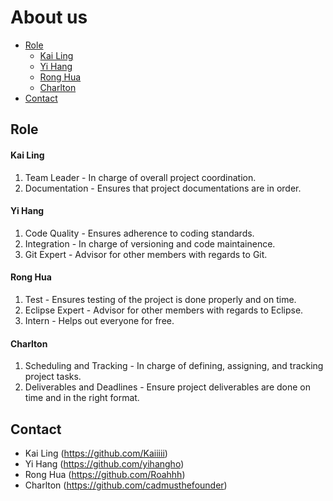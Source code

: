 # About us

* [Role](#role)
    * [Kai Ling](#kai-ling)
    * [Yi Hang](#yi-hang)
    * [Rong Hua](#rong-hua)
    * [Charlton](#charlton)
* [Contact](#contact)

## Role

#### Kai Ling

1. Team Leader - In charge of overall project coordination.
2. Documentation - Ensures that project documentations are in order.

#### Yi Hang

1. Code Quality - Ensures adherence to coding standards.
2. Integration - In charge of versioning and code maintainence.
3. Git Expert - Advisor for other members with regards to Git.

#### Rong Hua

1. Test - Ensures testing of the project is done properly and on time.
2. Eclipse Expert - Advisor for other members with regards to Eclipse.
3. Intern - Helps out everyone for free.

#### Charlton

1. Scheduling and Tracking - In charge of defining, assigning, and tracking project tasks.
2. Deliverables and Deadlines - Ensure project deliverables are done on time and in the right format.

## Contact

* Kai Ling (https://github.com/Kaiiiii)
* Yi Hang (https://github.com/yihangho)
* Rong Hua (https://github.com/Roahhh)
* Charlton (https://github.com/cadmusthefounder)
